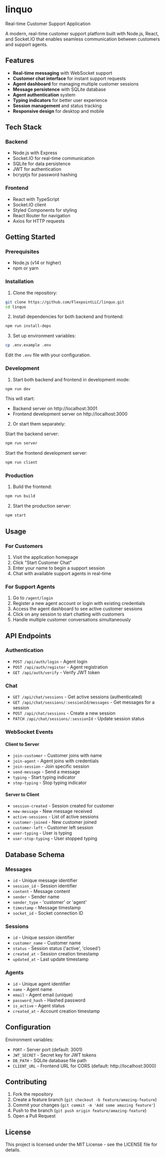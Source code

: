 # linquo

Real-time Customer Support Application

A modern, real-time customer support platform built with Node.js, React, and Socket.IO that enables seamless communication between customers and support agents.

## Features

- **Real-time messaging** with WebSocket support
- **Customer chat interface** for instant support requests
- **Agent dashboard** for managing multiple customer sessions
- **Message persistence** with SQLite database
- **Agent authentication** system
- **Typing indicators** for better user experience
- **Session management** and status tracking
- **Responsive design** for desktop and mobile

## Tech Stack

### Backend
- Node.js with Express
- Socket.IO for real-time communication
- SQLite for data persistence
- JWT for authentication
- bcryptjs for password hashing

### Frontend
- React with TypeScript
- Socket.IO client
- Styled Components for styling
- React Router for navigation
- Axios for HTTP requests

## Getting Started

### Prerequisites
- Node.js (v14 or higher)
- npm or yarn

### Installation

1. Clone the repository:
```bash
git clone https://github.com/FlexpointLLC/linquo.git
cd linquo
```

2. Install dependencies for both backend and frontend:
```bash
npm run install-deps
```

3. Set up environment variables:
```bash
cp .env.example .env
```
Edit the `.env` file with your configuration.

### Development

1. Start both backend and frontend in development mode:
```bash
npm run dev
```

This will start:
- Backend server on http://localhost:3001
- Frontend development server on http://localhost:3000

2. Or start them separately:

Start the backend server:
```bash
npm run server
```

Start the frontend development server:
```bash
npm run client
```

### Production

1. Build the frontend:
```bash
npm run build
```

2. Start the production server:
```bash
npm start
```

## Usage

### For Customers
1. Visit the application homepage
2. Click "Start Customer Chat"
3. Enter your name to begin a support session
4. Chat with available support agents in real-time

### For Support Agents
1. Go to `/agent/login`
2. Register a new agent account or login with existing credentials
3. Access the agent dashboard to see active customer sessions
4. Click on any session to start chatting with customers
5. Handle multiple customer conversations simultaneously

## API Endpoints

### Authentication
- `POST /api/auth/login` - Agent login
- `POST /api/auth/register` - Agent registration
- `GET /api/auth/verify` - Verify JWT token

### Chat
- `GET /api/chat/sessions` - Get active sessions (authenticated)
- `GET /api/chat/sessions/:sessionId/messages` - Get messages for a session
- `POST /api/chat/sessions` - Create a new session
- `PATCH /api/chat/sessions/:sessionId` - Update session status

### WebSocket Events

#### Client to Server
- `join-customer` - Customer joins with name
- `join-agent` - Agent joins with credentials
- `join-session` - Join specific session
- `send-message` - Send a message
- `typing` - Start typing indicator
- `stop-typing` - Stop typing indicator

#### Server to Client
- `session-created` - Session created for customer
- `new-message` - New message received
- `active-sessions` - List of active sessions
- `customer-joined` - New customer joined
- `customer-left` - Customer left session
- `user-typing` - User is typing
- `user-stop-typing` - User stopped typing

## Database Schema

### Messages
- `id` - Unique message identifier
- `session_id` - Session identifier
- `content` - Message content
- `sender` - Sender name
- `sender_type` - 'customer' or 'agent'
- `timestamp` - Message timestamp
- `socket_id` - Socket connection ID

### Sessions
- `id` - Unique session identifier
- `customer_name` - Customer name
- `status` - Session status ('active', 'closed')
- `created_at` - Session creation timestamp
- `updated_at` - Last update timestamp

### Agents
- `id` - Unique agent identifier
- `name` - Agent name
- `email` - Agent email (unique)
- `password_hash` - Hashed password
- `is_active` - Agent status
- `created_at` - Account creation timestamp

## Configuration

Environment variables:

- `PORT` - Server port (default: 3001)
- `JWT_SECRET` - Secret key for JWT tokens
- `DB_PATH` - SQLite database file path
- `CLIENT_URL` - Frontend URL for CORS (default: http://localhost:3000)

## Contributing

1. Fork the repository
2. Create a feature branch (`git checkout -b feature/amazing-feature`)
3. Commit your changes (`git commit -m 'Add some amazing feature'`)
4. Push to the branch (`git push origin feature/amazing-feature`)
5. Open a Pull Request

## License

This project is licensed under the MIT License - see the LICENSE file for details.